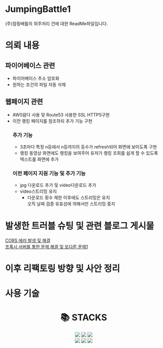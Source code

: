 # JumpingBattle1
(주)점핑배틀의 외주처리 건에 대한 ReadMe파일입니다.
# 의뢰 내용
## 파이어베이스 관련
- 파이어베이스 주소 암호화<br>
- 원하는 조건의 파일 자동 삭제<br>
## 웹페이지 관련
- AWS람다 사용 및 Route53 사용한 SSL HTTPS구현<br>
- 이전 랭킹 페이지를 참조하되 추가 기능 구현
  ### 추가 기능
  - 3초마다 특정 n등에서 n등까지의 등수가 refresh되어 화면에 보이도록 구현<br>
  - 랭킹 동영상 화면에도 랭킹을 보여주어 유저가 랭킹 조회를 쉽게 할 수 있도록 텍스트를 화면에 추가<br>
  ### 이전 페이지 지원 기능 및 추가 기능
  - jpg 다운로드 추가 및 video다운로드 추가<br>
  - video스트리밍 유지<br>
    - 다운로드 횟수 제한 이후에도 스트리밍은 유지<br> 오직 날짜 검증 유효성에 의해서만 스트리밍 중지
# 발생한 트러블 슈팅 및 관련 블로그 게시물
[CORS 에러 발생 및 해결](https://park-yina.github.io/categories/project/flutter/JumpingBattle/1)<br>
[프록시 서버를 통한 문제 해결 및 또다른 문제1](https://park-yina.github.io/categories/project/flutter/JumpingBattle/2)<br>
# 이후 리팩토링 방향 및 사안 정리
# 사용 기술
<div align=center><h1>📚 STACKS</h1></div>
<div align=center> 
  <img src="https://img.shields.io/badge/amazonaws-232F3E?style=for-the-badge&logo=amazonaws&logoColor=white"> 
  <img src="https://img.shields.io/badge/firebase-FFCA28?style=for-the-badge&logo=firebase&logoColor=white">
  <img src="https://img.shields.io/badge/flask-000000?style=for-the-badge&logo=flask&logoColor=white"><br>
  <img src="https://img.shields.io/badge/javascript-F7DF1E?style=for-the-badge&logo=javascript&logoColor=black"> 
  <img src="https://img.shields.io/badge/html5-E34F26?style=for-the-badge&logo=html5&logoColor=white">
  <img src="https://img.shields.io/badge/python-3776AB?style=for-the-badge&logo=python&logoColor=white"> 
